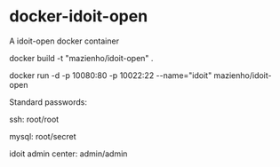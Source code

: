 # docker-idoit-open
A idoit-open docker container

docker build -t "mazienho/idoit-open" .

docker run -d -p 10080:80 -p 10022:22 --name="idoit" mazienho/idoit-open

Standard passwords:

ssh: root/root

mysql: root/secret

idoit admin center: admin/admin
